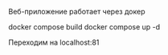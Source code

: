 Веб-приложение работает через докер

docker compose build
docker compose up -d

Переходим на localhost:81